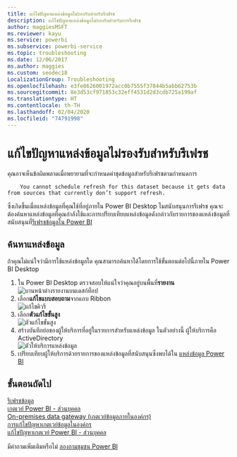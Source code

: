 ```yaml
---
title: แก้ไขปัญหาแหล่งข้อมูลไม่รองรับสำหรับรีเฟรช
description: แก้ไขปัญหาแหล่งข้อมูลไม่รองรับสำหรับการรีเฟรช
author: maggiesMSFT
ms.reviewer: kayu
ms.service: powerbi
ms.subservice: powerbi-service
ms.topic: troubleshooting
ms.date: 12/06/2017
ms.author: maggies
ms.custom: seodec18
LocalizationGroup: Troubleshooting
ms.openlocfilehash: e3fe8626001972acc0b7555f37844b5abb62753b
ms.sourcegitcommit: 8e3d53cf971853c32eff4531d2d3cdb725a199af
ms.translationtype: HT
ms.contentlocale: th-TH
ms.lasthandoff: 02/04/2020
ms.locfileid: "74791998"
---
```

# <a name="troubleshooting-unsupported-data-source-for-refresh"></a>แก้ไขปัญหาแหล่งข้อมูลไม่รองรับสำหรับรีเฟรช
คุณอาจเห็นข้อผิดพลาดเมื่อพยายามที่จะกำหนดค่าชุดข้อมูลสำหรับรีเฟรชตามกำหนดการ

        You cannot schedule refresh for this dataset because it gets data from sources that currently don’t support refresh.

ซึ่งเกิดขึ้นเมื่อแหล่งข้อมูลที่คุณใช้ที่อยู่ภายใน Power BI Desktop ไมสนับสนุนการรีเฟรช คุณจะต้องค้นหาแหล่งข้อมูลที่คุณกำลังใช้และการเปรียบเทียบแหล่งข้อมูลดังกล่าวกับรายการของแหล่งข้อมูลที่สนับสนุนที่[รีเฟรชข้อมูลใน Power BI](refresh-data.md) 

## <a name="find-the-data-source"></a>ค้นหาแหล่งข้อมูล
ถ้าคุณไม่แน่ใจว่ามีการใช้แหล่งข้อมูลใด คุณสามารถค้นหาได้โดยการใช้ขั้นตอนต่อไปนี้ภายใน Power BI Desktop  

1. ใน Power BI Desktop ตรวจสอบให้แน่ใจว่าคุณอยู่บนพื้นที่**รายงาน**  
   ![บานหน้าต่างรายงานบนเดสก์ท็อป](media/service-admin-troubleshoot-unsupported-data-source-for-refresh/tshoot-report-pane.png)
2. เลือก**แก้ไขแบบสอบถาม**จากแถบ Ribbon  
   ![แก้ไขคิวรี](media/service-admin-troubleshoot-unsupported-data-source-for-refresh/tshoot-edit-queries.png)
3. เลือก**ตัวแก้ไขขั้นสูง**  
   ![ตัวแก้ไขขั้นสูง](media/service-admin-troubleshoot-unsupported-data-source-for-refresh/tshoot-advanced-editor.png)
4. สร้างบันทึกย่อของผู้ให้บริการที่อยู่ในรายการสำหรับแหล่งข้อมูล  ในตัวอย่างนี้ ผู้ให้บริการคือ ActiveDirectory  
   ![ตัวให้บริการแหล่งข้อมูล](media/service-admin-troubleshoot-unsupported-data-source-for-refresh/tshoot-provider.png)
5. เปรียบเทียบผู้ให้บริการด้วยรายการของแหล่งข้อมูลที่สนับสนุนซึ่งพบได้ใน [แหล่งข้อมูล Power BI](power-bi-data-sources.md)

## <a name="next-steps"></a>ขั้นตอนถัดไป
[รีเฟรชข้อมูล](refresh-data.md)  
[เกตเวย์ Power BI - ส่วนบุคคล](service-gateway-personal-mode.md)  
[On-premises data gateway (เกตเวย์ข้อมูลภายในองค์กร)](service-gateway-onprem.md)  
[การแก้ไขปัญหาเกตเวย์ข้อมูลในองค์กร](service-gateway-onprem-tshoot.md)  
[แก้ไขปัญหาเกตเวย์ Power BI - ส่วนบุคคล](service-admin-troubleshooting-power-bi-personal-gateway.md)  

มีคำถามเพิ่มเติมหรือไม่ [ลองถามชุมชน Power BI](https://community.powerbi.com/)

